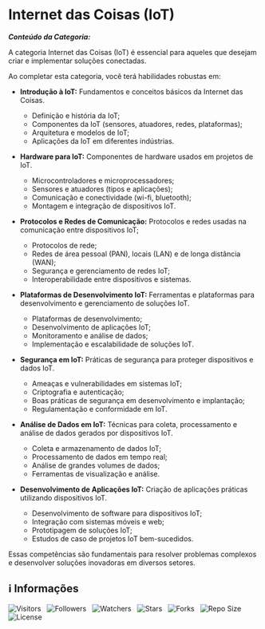 <!-- Título -->
# Internet das Coisas (IoT)

***Conteúdo da Categoria:***

A categoria Internet das Coisas (IoT) é essencial para aqueles que desejam criar e implementar soluções conectadas.

Ao completar esta categoria, você terá habilidades robustas em:

* **Introdução à IoT:** Fundamentos e conceitos básicos da Internet das Coisas.
  * Definição e história da IoT;
  * Componentes da IoT (sensores, atuadores, redes, plataformas);
  * Arquitetura e modelos de IoT;
  * Aplicações da IoT em diferentes indústrias.

* **Hardware para IoT:** Componentes de hardware usados em projetos de IoT.
  * Microcontroladores e microprocessadores;
  * Sensores e atuadores (tipos e aplicações);
  * Comunicação e conectividade (wi-fi, bluetooth);
  * Montagem e integração de dispositivos IoT.

* **Protocolos e Redes de Comunicação:** Protocolos e redes usadas na comunicação entre dispositivos IoT;
  * Protocolos de rede;
  * Redes de área pessoal (PAN), locais (LAN) e de longa distância (WAN);
  * Segurança e gerenciamento de redes IoT;
  * Interoperabilidade entre dispositivos e sistemas.

* **Plataformas de Desenvolvimento IoT:** Ferramentas e plataformas para desenvolvimento e gerenciamento de soluções IoT.
  * Plataformas de desenvolvimento;
  * Desenvolvimento de aplicações IoT;
  * Monitoramento e análise de dados;
  * Implementação e escalabilidade de soluções IoT.

* **Segurança em IoT:** Práticas de segurança para proteger dispositivos e dados IoT.
  * Ameaças e vulnerabilidades em sistemas IoT;
  * Criptografia e autenticação;
  * Boas práticas de segurança em desenvolvimento e implantação;
  * Regulamentação e conformidade em IoT.

* **Análise de Dados em IoT:** Técnicas para coleta, processamento e análise de dados gerados por dispositivos IoT.
  * Coleta e armazenamento de dados IoT;
  * Processamento de dados em tempo real;
  * Análise de grandes volumes de dados;
  * Ferramentas de visualização e análise.

* **Desenvolvimento de Aplicações IoT:** Criação de aplicações práticas utilizando dispositivos IoT.
  * Desenvolvimento de software para dispositivos IoT;
  * Integração com sistemas móveis e web;
  * Prototipagem de soluções IoT;
  * Estudos de caso de projetos IoT bem-sucedidos.

Essas competências são fundamentais para resolver problemas complexos e desenvolver soluções inovadoras em diversos setores.

<!-- Informações -->
## &#8505; Informações

![Visitors](https://api.visitorbadge.io/api/visitors?path=Devsgeeknerd%2Fcat-iot&label=Visitantes&labelColor=%23700070&labelStyle=none&countColor=%23000fff&style=plastic&color=%23ffffff "Total de Visitantes")
&nbsp;
![Followers](https://img.shields.io/github/followers/Devsgeeknerd?style=p&label=Seguidores&labelColor=800080&color=000fff "Total de Seguidores")
&nbsp;
![Watchers](https://img.shields.io/github/watchers/Devsgeeknerd/cat-iot?style=p&label=Observadores&labelColor=800080&color=000fff "Total de Observadores")
&nbsp;
![Stars](https://img.shields.io/github/stars/Devsgeeknerd/cat-iot?style=p&label=Estrelas&labelColor=800080&color=000fff "Total de Estrelas")
&nbsp;
![Forks](https://img.shields.io/github/forks/Devsgeeknerd/cat-iot?style=p&label=Bifurcações&labelColor=800080&color=000fff "Total de Bifurcações")
&nbsp;
![Repo Size](https://img.shields.io/github/repo-size/Devsgeeknerd/cat-iot?style=p&label=Tamanho&labelColor=800080&color=000fff "Tamanho do Repositório")
&nbsp;
![License](https://img.shields.io/github/license/Devsgeeknerd/cat-iot?style=p&label=Licença&labelColor=800080&color=000fff "Licença do Repositório")
